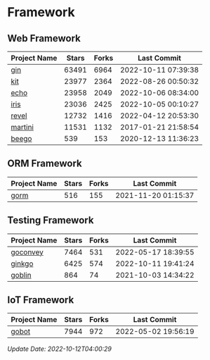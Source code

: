 # Framework

## Web Framework
| Project Name | Stars | Forks | Last Commit |
| ------------ | ----- | ----- | ----------- |
| [gin](https://github.com/gin-gonic/gin) | 63491 | 6964 | 2022-10-11 07:39:38 |
| [kit](https://github.com/go-kit/kit) | 23977 | 2364 | 2022-08-26 00:50:32 |
| [echo](https://github.com/labstack/echo) | 23958 | 2049 | 2022-10-06 08:34:00 |
| [iris](https://github.com/kataras/iris) | 23036 | 2425 | 2022-10-05 00:10:27 |
| [revel](https://github.com/revel/revel) | 12732 | 1416 | 2022-04-12 20:53:30 |
| [martini](https://github.com/go-martini/martini) | 11531 | 1132 | 2017-01-21 21:58:54 |
| [beego](https://github.com/astaxie/beego) | 539 | 153 | 2020-12-13 11:36:23 |

## ORM Framework
| Project Name | Stars | Forks | Last Commit |
| ------------ | ----- | ----- | ----------- |
| [gorm](https://github.com/jinzhu/gorm) | 516 | 155 | 2021-11-20 01:15:37 |

## Testing Framework
| Project Name | Stars | Forks | Last Commit |
| ------------ | ----- | ----- | ----------- |
| [goconvey](https://github.com/smartystreets/goconvey) | 7464 | 531 | 2022-05-17 18:39:55 |
| [ginkgo](https://github.com/onsi/ginkgo) | 6425 | 574 | 2022-10-11 19:41:24 |
| [goblin](https://github.com/franela/goblin) | 864 | 74 | 2021-10-03 14:34:22 |

## IoT Framework
| Project Name | Stars | Forks | Last Commit |
| ------------ | ----- | ----- | ----------- |
| [gobot](https://github.com/hybridgroup/gobot) | 7944 | 972 | 2022-05-02 19:56:19 |

*Update Date: 2022-10-12T04:00:29*